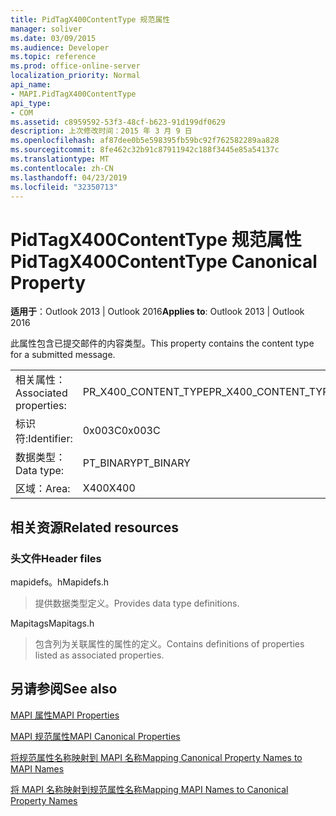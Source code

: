 ```yaml
---
title: PidTagX400ContentType 规范属性
manager: soliver
ms.date: 03/09/2015
ms.audience: Developer
ms.topic: reference
ms.prod: office-online-server
localization_priority: Normal
api_name:
- MAPI.PidTagX400ContentType
api_type:
- COM
ms.assetid: c8959592-53f3-48cf-b623-91d199df0629
description: 上次修改时间：2015 年 3 月 9 日
ms.openlocfilehash: af87dee0b5e598395fb59bc92f762582289aa828
ms.sourcegitcommit: 8fe462c32b91c87911942c188f3445e85a54137c
ms.translationtype: MT
ms.contentlocale: zh-CN
ms.lasthandoff: 04/23/2019
ms.locfileid: "32350713"
---
```

# <a name="pidtagx400contenttype-canonical-property"></a><span data-ttu-id="fe52d-103">PidTagX400ContentType 规范属性</span><span class="sxs-lookup"><span data-stu-id="fe52d-103">PidTagX400ContentType Canonical Property</span></span>

  
  
<span data-ttu-id="fe52d-104">**适用于**：Outlook 2013 | Outlook 2016</span><span class="sxs-lookup"><span data-stu-id="fe52d-104">**Applies to**: Outlook 2013 | Outlook 2016</span></span> 
  
<span data-ttu-id="fe52d-105">此属性包含已提交邮件的内容类型。</span><span class="sxs-lookup"><span data-stu-id="fe52d-105">This property contains the content type for a submitted message.</span></span>
  
|||
|:-----|:-----|
|<span data-ttu-id="fe52d-106">相关属性：</span><span class="sxs-lookup"><span data-stu-id="fe52d-106">Associated properties:</span></span>  <br/> |<span data-ttu-id="fe52d-107">PR_X400_CONTENT_TYPE</span><span class="sxs-lookup"><span data-stu-id="fe52d-107">PR_X400_CONTENT_TYPE</span></span>  <br/> |
|<span data-ttu-id="fe52d-108">标识符:</span><span class="sxs-lookup"><span data-stu-id="fe52d-108">Identifier:</span></span>  <br/> |<span data-ttu-id="fe52d-109">0x003C</span><span class="sxs-lookup"><span data-stu-id="fe52d-109">0x003C</span></span>  <br/> |
|<span data-ttu-id="fe52d-110">数据类型：</span><span class="sxs-lookup"><span data-stu-id="fe52d-110">Data type:</span></span>  <br/> |<span data-ttu-id="fe52d-111">PT_BINARY</span><span class="sxs-lookup"><span data-stu-id="fe52d-111">PT_BINARY</span></span>  <br/> |
|<span data-ttu-id="fe52d-112">区域：</span><span class="sxs-lookup"><span data-stu-id="fe52d-112">Area:</span></span>  <br/> |<span data-ttu-id="fe52d-113">X400</span><span class="sxs-lookup"><span data-stu-id="fe52d-113">X400</span></span>  <br/> |
   
## <a name="related-resources"></a><span data-ttu-id="fe52d-114">相关资源</span><span class="sxs-lookup"><span data-stu-id="fe52d-114">Related resources</span></span>

### <a name="header-files"></a><span data-ttu-id="fe52d-115">头文件</span><span class="sxs-lookup"><span data-stu-id="fe52d-115">Header files</span></span>

<span data-ttu-id="fe52d-116">mapidefs。h</span><span class="sxs-lookup"><span data-stu-id="fe52d-116">Mapidefs.h</span></span>
  
> <span data-ttu-id="fe52d-117">提供数据类型定义。</span><span class="sxs-lookup"><span data-stu-id="fe52d-117">Provides data type definitions.</span></span>
    
<span data-ttu-id="fe52d-118">Mapitags</span><span class="sxs-lookup"><span data-stu-id="fe52d-118">Mapitags.h</span></span>
  
> <span data-ttu-id="fe52d-119">包含列为关联属性的属性的定义。</span><span class="sxs-lookup"><span data-stu-id="fe52d-119">Contains definitions of properties listed as associated properties.</span></span>
    
## <a name="see-also"></a><span data-ttu-id="fe52d-120">另请参阅</span><span class="sxs-lookup"><span data-stu-id="fe52d-120">See also</span></span>



[<span data-ttu-id="fe52d-121">MAPI 属性</span><span class="sxs-lookup"><span data-stu-id="fe52d-121">MAPI Properties</span></span>](mapi-properties.md)
  
[<span data-ttu-id="fe52d-122">MAPI 规范属性</span><span class="sxs-lookup"><span data-stu-id="fe52d-122">MAPI Canonical Properties</span></span>](mapi-canonical-properties.md)
  
[<span data-ttu-id="fe52d-123">将规范属性名称映射到 MAPI 名称</span><span class="sxs-lookup"><span data-stu-id="fe52d-123">Mapping Canonical Property Names to MAPI Names</span></span>](mapping-canonical-property-names-to-mapi-names.md)
  
[<span data-ttu-id="fe52d-124">将 MAPI 名称映射到规范属性名称</span><span class="sxs-lookup"><span data-stu-id="fe52d-124">Mapping MAPI Names to Canonical Property Names</span></span>](mapping-mapi-names-to-canonical-property-names.md)

